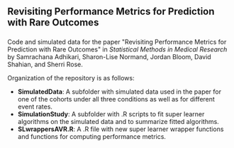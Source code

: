 ## Revisiting Performance Metrics for Prediction with Rare Outcomes
### 

Code and simulated data for the paper "Revisiting Performance Metrics for Prediction with Rare Outcomes" in *Statistical Methods in Medical Research* by Samrachana Adhikari, Sharon-Lise Normand, Jordan Bloom, David Shahian, and Sherri Rose.

Organization of the repository is as follows:

- **SimulatedData**: A subfolder with simulated data used in the paper for one of the cohorts under all three conditions as well as for different event rates.
- **SimulationStudy**: A subfolder with .R scripts to fit super learner algorithms on the simulated data and to summarize fitted algorithms.
- **SLwrappersAVR.R**: A .R file with new super learner wrapper functions and functions for computing performance metrics.







